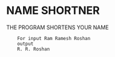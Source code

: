 # NAME SHORTNER
THE PROGRAM SHORTENS YOUR NAME
    
        For input Ram Ramesh Roshan
        output
        R. R. Roshan
